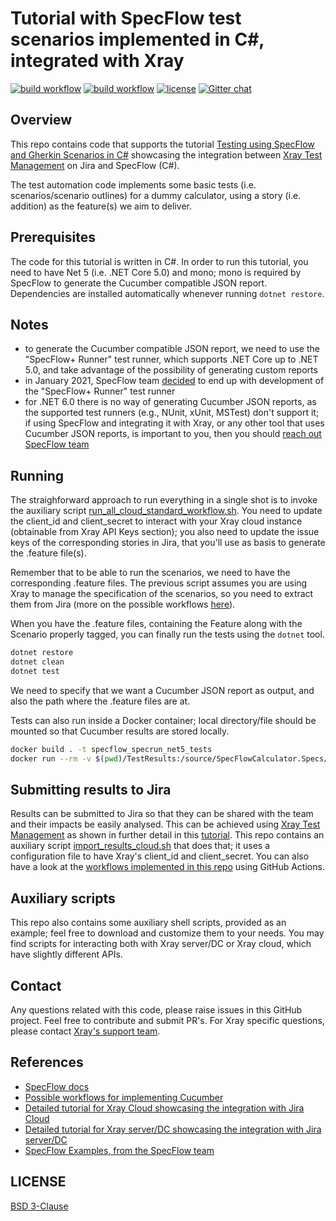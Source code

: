 # Tutorial with SpecFlow test scenarios implemented in C#, integrated with Xray

[![build workflow](https://github.com/Xray-App/tutorial-csharp-specflow/actions/workflows/main-cloud.yml/badge.svg)](https://github.com/Xray-App/tutorial-csharp-specflow/actions/workflows/main-cloud.yml)
[![build workflow](https://github.com/Xray-App/tutorial-csharp-specflow/actions/workflows/main-serverdc.yml/badge.svg)](https://github.com/Xray-App/tutorial-csharp-specflow/actions/workflows/main-serverdc.yml)
[![license](https://img.shields.io/badge/License-BSD%203--Clause-green.svg)](https://opensource.org/licenses/BSD-3-Clause)
[![Gitter chat](https://badges.gitter.im/gitterHQ/gitter.png)](https://gitter.im/Xray-App/community)

## Overview

This repo contains code that supports the tutorial [Testing using SpecFlow and Gherkin Scenarios in C#](https://docs.getxray.app/pages/viewpage.action?pageId=82468422) showcasing the integration between [Xray Test Management](https://www.getxray.app/) on Jira and SpecFlow (C#).

The test automation code implements some basic tests (i.e. scenarios/scenario outlines) for a dummy calculator, using a story (i.e. addition) as the feature(s) we aim to deliver.

## Prerequisites

The code for this tutorial is written in C#. In order to run this tutorial, you need to have Net 5 (i.e. .NET Core 5.0) and mono; mono is required by SpecFlow to generate the Cucumber compatible JSON report.
Dependencies are installed automatically whenever running `dotnet restore`.

## Notes

- to generate the Cucumber compatible JSON report, we need to use the "SpecFlow+ Runner" test runner, which supports .NET Core up to .NET 5.0, and take advantage of the possibility of generating custom reports
- in January 2021, SpecFlow team [decided](https://specflow.org/using-specflow/the-retirement-of-specflow-runner/) to end up with development of the "SpecFlow+ Runner" test runner
- for .NET 6.0 there is no way of generating Cucumber JSON reports, as the supported test runners (e.g., NUnit, xUnit, MSTest) don't support it; if using SpecFlow and integrating it with Xray, or any other tool that uses Cucumber JSON reports, is important to you, then you should [reach out SpecFlow team](https://support.specflow.org/)

## Running

The straighforward approach to run everything in a single shot is to invoke the auxiliary script [run_all_cloud_standard_workflow.sh](run_all_cloud_standard_workflow.sh).
You need to update the client_id and client_secret to interact with your Xray cloud instance (obtainable from Xray API Keys section); you also need to update the issue keys of the corresponding stories in Jira, that you'll use as basis to generate the .feature file(s).

Remember that to be able to run the scenarios, we need to have the corresponding .feature files. The previous script assumes you are using Xray to manage the specification of the scenarios, so you need to extract them from Jira (more on the possible workflows [here](https://docs.getxray.app/pages/viewpage.action?pageId=31622264)).

When you have the .feature files, containing the Feature along with the Scenario properly tagged, you can finally run the tests using the `dotnet` tool.

```bash
dotnet restore
dotnet clean
dotnet test
```

We need to specify that we want a Cucumber JSON report as output, and also the path where the .feature files are at.

Tests can also run inside a Docker container; local directory/file should be mounted so that Cucumber results are stored locally.

```bash
docker build . -t specflow_specrun_net5_tests
docker run --rm -v $(pwd)/TestResults:/source/SpecFlowCalculator.Specs/TestResults -t specflow_specrun_net5_tests
```

## Submitting results to Jira

Results can be submitted to Jira so that they can be shared with the team and their impacts be easily analysed.
This can be achieved using [Xray Test Management](https://www.getxray.app/) as shown in further detail in this [tutorial](XXXXXXXX).
This repo contains an auxiliary script [import_results_cloud.sh](import_results_cloud.sh) that does that; it uses a configuration file to have Xray's client_id and client_secret.
You can also have a look at the [workflows implemented in this repo](.github/workflows) using GitHub Actions.

## Auxiliary scripts

This repo also contains some auxiliary shell scripts, provided as an example; feel free to download and customize them to your needs.
You may find scripts for interacting both with Xray server/DC or Xray cloud, which have slightly different APIs.

## Contact

Any questions related with this code, please raise issues in this GitHub project. Feel free to contribute and submit PR's.
For Xray specific questions, please contact [Xray's support team](https://jira.getxray.app/servicedesk/customer/portal/2).

## References

- [SpecFlow docs](https://docs.specflow.org/projects/specflow/en/latest/)
- [Possible workflows for implementing Cucumber](https://docs.getxray.app/pages/viewpage.action?pageId=31622264)
- [Detailed tutorial for Xray Cloud showcasing the integration with Jira Cloud](https://docs.getxray.app/pages/viewpage.action?pageId=82468422)
- [Detailed tutorial for Xray server/DC showcasing the integration with Jira server/DC](https://docs.getxray.app/pages/viewpage.action?pageId=82461603)
- [SpecFlow Examples, from the SpecFlow team](https://github.com/SpecFlowOSS/SpecFlow-Examples)

## LICENSE

[BSD 3-Clause](LICENSE)
